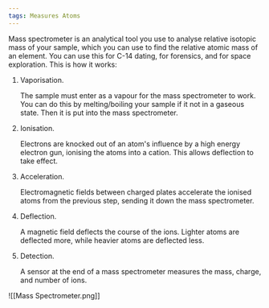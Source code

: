 ```yaml
---
tags: Measures Atoms 
---
```


Mass spectrometer is an analytical tool you use to analyse relative isotopic mass of your sample, which you can use to find the relative atomic mass of an element. You can use this for C-14 dating, for forensics, and for space exploration. This is how it works:

1. Vaporisation.
   
   The sample must enter as a vapour for the mass spectrometer to work. You can do this by melting/boiling your sample if it not in a gaseous state. Then it is put into the mass spectrometer.

1. Ionisation.
   
   Electrons are knocked out of an atom's influence by a high energy electron gun, ionising the atoms into a cation. This allows deflection to take effect.

1. Acceleration.
   
   Electromagnetic fields between charged plates accelerate the ionised atoms from the previous step, sending it down the mass spectrometer.

1. Deflection.
   
   A magnetic field deflects the course of the ions. Lighter atoms are deflected more, while heavier atoms are deflected less.

1. Detection.
   
   A sensor at the end of a mass spectrometer measures the mass, charge, and number of ions.

![[Mass Spectrometer.png]]